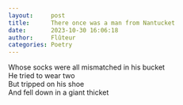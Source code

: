 ```yaml
---
layout:     post
title:      There once was a man from Nantucket
date:       2023-10-30 16:06:18 
author:     Flûteur
categories: Poetry
---
```

Whose socks were all mismatched in his bucket
<br>
He tried to wear two
<br>
But tripped on his shoe
<br>
And fell down in a giant thicket